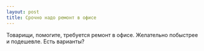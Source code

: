 ```yaml
---
layout: post 
title: Срочно надо ремонт в офисе 
--- 
```

Товарищи, помогите, требуется ремонт в офисе. Желательно побыстрее и подешевле. Есть варианты?